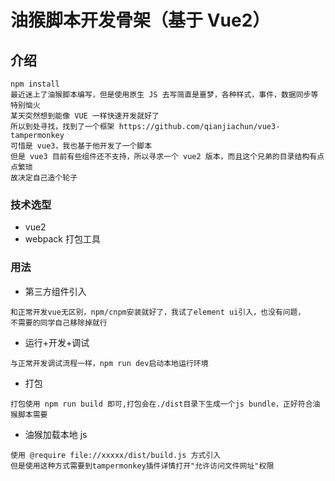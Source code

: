 # 油猴脚本开发骨架（基于 Vue2）

## 介绍

```text
npm install
最近迷上了油猴脚本编写，但是使用原生 JS 去写简直是噩梦，各种样式，事件，数据同步等特别恼火
某天突然想到能像 VUE 一样快速开发就好了
所以到处寻找，找到了一个框架 https://github.com/qianjiachun/vue3-tampermonkey
可惜是 vue3，我也基于他开发了一个脚本
但是 vue3 目前有些组件还不支持，所以寻求一个 vue2 版本，而且这个兄弟的目录结构有点点繁琐
故决定自己造个轮子
```

### 技术选型

- vue2
- webpack 打包工具

### 用法

- 第三方组件引入

```text
和正常开发vue无区别，npm/cnpm安装就好了，我试了element ui引入，也没有问题，
不需要的同学自己移除掉就行
```

- 运行+开发+调试

```text
与正常开发调试流程一样，npm run dev启动本地运行环境
```

- 打包

```text
打包使用 npm run build 即可,打包会在./dist目录下生成一个js bundle，正好符合油猴脚本需要
```

- 油猴加载本地 js

```text
使用 @require file://xxxxx/dist/build.js 方式引入
但是使用这种方式需要到tampermonkey插件详情打开"允许访问文件网址"权限
```

